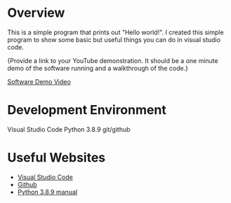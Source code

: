 # Overview

This is a simple program that prints out "Hello world!". I created this simple program to show some basic but useful things you can do in visual studio code.

{Provide a link to your YouTube demonstration.  It should be a one minute demo of the software running and a walkthrough of the code.}

[Software Demo Video](https://youtu.be/K38FCu1OoJA)

# Development Environment

Visual Studio Code
Python 3.8.9
git/github


# Useful Websites

* [Visual Studio Code](https://code.visualstudio.com/docs)
* [Github](https://docs.github.com/en/get-started/using-git/about-git)
* [Python 3.8.9 manual](https://www.python.org/downloads/release/python-389/)
